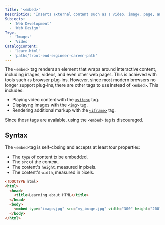 ```yaml
---
Title: '<embed>'
Description: 'Inserts external content such as a video, image, page, and more.'
Subjects:
  - 'Web Development'
  - 'Web Design'
Tags:
  - 'Images'
  - 'Video'
CatalogContent:
  - 'learn-html'
  - 'paths/front-end-engineer-career-path'
---
```


The `<embed>` tag renders an element that wraps around interactive content, including images, videos, and even other web pages. This is achieved with tools such as browser plug-ins. However, since most modern browsers no longer support plug-ins, there are other tags to use instead of `<embed>`. This includes:

- Playing video content with the [`<video>`](https://www.codecademy.com/resources/docs/html/tags/video) tag.
- Displaying images with the [`<img>`](https://www.codecademy.com/resources/docs/html/tags/img) tag.
- Rendering additional markup with the [`<iframe>`](https://www.codecademy.com/resources/docs/html/tags/iframe) tag.

Since those tags are available, using the `<embed>` tag is discouraged.

## Syntax

The `<embed>`tag is self-closing and accepts at least four properties:

- The `type` of content to be embedded.
- The `src` of the content.
- The content's `height`, measured in pixels.
- The content's `width`, measured in pixels.

```html
<!DOCTYPE html>
<html>
  <head>
    <title>Learning about HTML</title>
  </head>
  <body>
    <embed type="image/jpg" src="my_image.jpg" width="300" height="200">
  </body>
</html>
```
